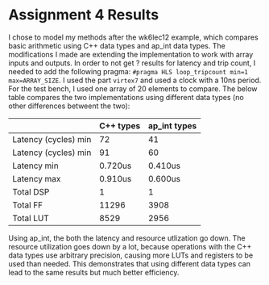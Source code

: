 # Assignment 4 Results

I chose to model my methods after the wk6lec12 example, which compares basic arithmetic using C++ data types and ap_int data types. 
The modifications I made are extending the implementation to work with array inputs and outputs. 
In order to not get ? results for latency and trip count, I needed to add the following pragma: `#pragma HLS loop_tripcount min=1 max=ARRAY_SIZE`.
I used the part `virtex7` and used a clock with a 10ns period.
For the test bench, I used one array of 20 elements to compare.
The below table compares the two implementations using different data types (no other differences betweent the two):

|                      | C++ types | ap_int types |
|----------------------|-----------|--------------|
| Latency (cycles) min | 72        | 41           |
| Latency (cycles) min | 91        | 60           |
| Latency min          | 0.720us   | 0.410us      |
| Latency max          | 0.910us   | 0.600us      |
| Total DSP            | 1         | 1            |
| Total FF             | 11296     | 3908         |
| Total LUT            | 8529      | 2956         |

Using ap_int, the both the latency and resource utlization go down. 
The resource utilization goes down by a lot, because operations with the C++ data types use arbitrary precision, causing more LUTs and registers to be used than needed. 
This demonstrates that using different data types can lead to the same results but much better efficiency.
